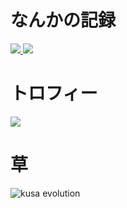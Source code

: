 # なんかの記録
<div>
  <a href="https://github.com/anuraghazra/github-readme-stats">
    <img src="https://github-readme-stats.vercel.app/api?username=Bayashin" />
  </a>
  <a href="https://github.com/anuraghazra/github-readme-stats">
    <img src="https://github-readme-stats.vercel.app/api/top-langs/?username=Bayashin&layout=compact&hide=SWIG,TeX,Makefile" />
  </a>
</div>


# トロフィー
<div>
  <a href="https://github.com/ryo-ma/github-profile-trophy">
    <img src="https://github-profile-trophy.vercel.app/?username=Bayashin">
  </a>
</div>

# 草
![kusa evolution](https://kusa-evolution.onrender.com/evolution?username=Bayashin)

